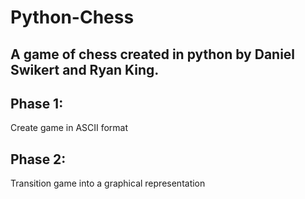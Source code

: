 # Python-Chess
## A game of chess created in python by Daniel Swikert and Ryan King. 

## Phase 1:
Create game in ASCII format



## Phase 2:
Transition game into a graphical representation
